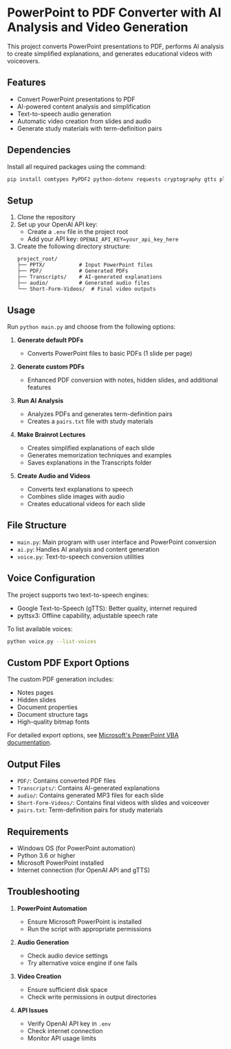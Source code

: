 # PowerPoint to PDF Converter with AI Analysis and Video Generation

This project converts PowerPoint presentations to PDF, performs AI analysis to create simplified explanations, and generates educational videos with voiceovers.

## Features
- Convert PowerPoint presentations to PDF
- AI-powered content analysis and simplification
- Text-to-speech audio generation
- Automatic video creation from slides and audio
- Generate study materials with term-definition pairs

## Dependencies
Install all required packages using the command:

```bash
pip install comtypes PyPDF2 python-dotenv requests cryptography gtts playsound pydub moviepy PyMuPDF pyttsx3 pathlib
```

## Setup
1. Clone the repository
2. Set up your OpenAI API key:
   - Create a `.env` file in the project root
   - Add your API key: `OPENAI_API_KEY=your_api_key_here`
3. Create the following directory structure:
   ```
   project_root/
   ├── PPTX/           # Input PowerPoint files
   ├── PDF/            # Generated PDFs
   ├── Transcripts/    # AI-generated explanations
   ├── audio/          # Generated audio files
   └── Short-Form-Videos/  # Final video outputs
   ```

## Usage
Run `python main.py` and choose from the following options:

1. **Generate default PDFs**
   - Converts PowerPoint files to basic PDFs (1 slide per page)

2. **Generate custom PDFs**
   - Enhanced PDF conversion with notes, hidden slides, and additional features

3. **Run AI Analysis**
   - Analyzes PDFs and generates term-definition pairs
   - Creates a `pairs.txt` file with study materials

4. **Make Brainrot Lectures**
   - Creates simplified explanations of each slide
   - Generates memorization techniques and examples
   - Saves explanations in the Transcripts folder

5. **Create Audio and Videos**
   - Converts text explanations to speech
   - Combines slide images with audio
   - Creates educational videos for each slide

## File Structure
- `main.py`: Main program with user interface and PowerPoint conversion
- `ai.py`: Handles AI analysis and content generation
- `voice.py`: Text-to-speech conversion utilities

## Voice Configuration
The project supports two text-to-speech engines:
- Google Text-to-Speech (gTTS): Better quality, internet required
- pyttsx3: Offline capability, adjustable speech rate

To list available voices:
```bash
python voice.py --list-voices
```

## Custom PDF Export Options
The custom PDF generation includes:
- Notes pages
- Hidden slides
- Document properties
- Document structure tags
- High-quality bitmap fonts

For detailed export options, see [Microsoft's PowerPoint VBA documentation](https://learn.microsoft.com/en-us/office/vba/api/powerpoint.presentation.exportasfixedformat).

## Output Files
- `PDF/`: Contains converted PDF files
- `Transcripts/`: Contains AI-generated explanations
- `audio/`: Contains generated MP3 files for each slide
- `Short-Form-Videos/`: Contains final videos with slides and voiceover
- `pairs.txt`: Term-definition pairs for study materials

## Requirements
- Windows OS (for PowerPoint automation)
- Python 3.6 or higher
- Microsoft PowerPoint installed
- Internet connection (for OpenAI API and gTTS)

## Troubleshooting
1. **PowerPoint Automation**
   - Ensure Microsoft PowerPoint is installed
   - Run the script with appropriate permissions

2. **Audio Generation**
   - Check audio device settings
   - Try alternative voice engine if one fails

3. **Video Creation**
   - Ensure sufficient disk space
   - Check write permissions in output directories

4. **API Issues**
   - Verify OpenAI API key in `.env`
   - Check internet connection
   - Monitor API usage limits
